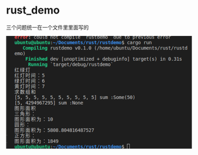 # rust_demo
 三个问题统一在一个文件里里面写的
 
![运行截图](https://github.com/ZbkSou/rust_demo/blob/main/3f8fa9856ae04e6413278bbdbe85485.png)
